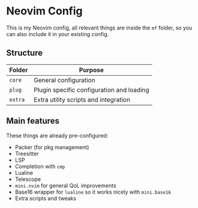 # Neovim Config

This is my Neovim config, all relevant things are inside the `mf` folder, so
you can also include it in your existing config.

## Structure

| Folder | Purpose                                   |
|--------|-------------------------------------------|
|`core`  | General configuration                     |
|`plug`  | Plugin specific configuration and loading |
|`extra` | Extra utility scripts and integration     |

## Main features

These things are already pre-configured:

* Packer (for pkg management)
* Treesitter
* LSP
* Completion with `cmp`
* Lualine
* Telescope
* `mini.nvim` for general QoL improvements
* Base16 wrapper for `lualine` so it works nicely with `mini.base16`
* Extra scripts and tweaks

